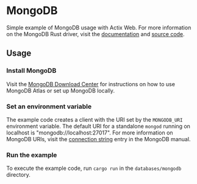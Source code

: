 # MongoDB

Simple example of MongoDB usage with Actix Web. For more information on the MongoDB Rust driver, visit the [documentation](https://docs.rs/mongodb/2.0.0/mongodb/index.html) and [source code](https://github.com/mongodb/mongo-rust-driver).

## Usage

### Install MongoDB

Visit the [MongoDB Download Center](https://www.mongodb.com/try) for instructions on how to use MongoDB Atlas or set up MongoDB locally.

### Set an environment variable

The example code creates a client with the URI set by the `MONGODB_URI` environment variable. The default URI for a standalone `mongod` running on localhost is "mongodb://localhost:27017". For more information on MongoDB URIs, visit the [connection string](https://docs.mongodb.com/manual/reference/connection-string/) entry in the MongoDB manual.

### Run the example

To execute the example code, run `cargo run` in the `databases/mongodb` directory.

